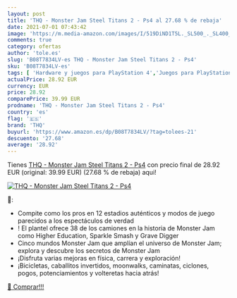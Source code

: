 ```yaml
---
layout: post
title: 'THQ - Monster Jam Steel Titans 2 - Ps4 al 27.68 % de rebaja'
date: 2021-07-01 07:43:42
image: 'https://m.media-amazon.com/images/I/519DiND1T5L._SL500_._SL400_.jpg'
comments: true
category: ofertas
author: 'tole.es'
slug: 'B08T7834LV-es THQ - Monster Jam Steel Titans 2 - Ps4'
sku: 'B08T7834LV-es'
tags: [ 'Hardware y juegos para PlayStation 4','Juegos para PlayStation 4','Videojuegos','ps4','thq', ]
actualPrice: 28.92 EUR
currency: EUR
price: 28.92
comparePrice: 39.99 EUR
prodname: 'THQ - Monster Jam Steel Titans 2 - Ps4'
country: 'es'
flag: '🇪🇸'
brand: 'THQ'
buyurl: 'https://www.amazon.es/dp/B08T7834LV/?tag=tolees-21'
descuento: '27.68'
average: '28.92'
---
```


Tienes [THQ - Monster Jam Steel Titans 2 - Ps4](https://www.amazon.es/dp/B08T7834LV/?tag=tolees-21) con precio final de  28.92 EUR (original: 39.99 EUR) (27.68 %  de rebaja) aqui!

[![THQ - Monster Jam Steel Titans 2 - Ps4](https://m.media-amazon.com/images/I/519DiND1T5L._SL500_._SL400_.jpg)](https://www.amazon.es/dp/B08T7834LV/?tag=tolees-21)

🔎:

- Compite como los pros en 12 estadios auténticos y modos de juego parecidos a los espectáculos de verdad
- ! El plantel ofrece 38 de los camiones en la historia de Monster Jam como Higher Education, Sparkle Smash y Grave Digger
- Cinco mundos Monster Jam que amplían el universo de Monster Jam; explora y descubre los secretos de Monster Jam
- ¡Disfruta varias mejoras en física, carrera y exploración!
- ¡Bicicletas, caballitos invertidos, moonwalks, caminatas, ciclones, pogos, potenciamientos y volteretas hacia atrás!

[🛒 Comprar!!!](https://www.amazon.es/dp/B08T7834LV/?tag=tolees-21)
